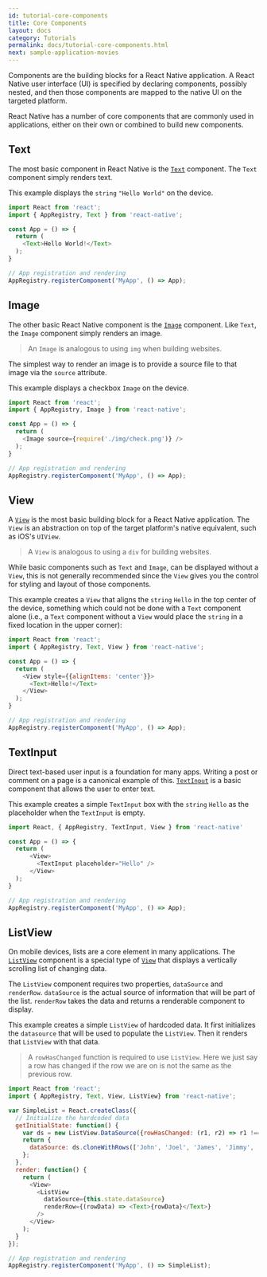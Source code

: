 ```yaml
---
id: tutorial-core-components
title: Core Components
layout: docs
category: Tutorials
permalink: docs/tutorial-core-components.html
next: sample-application-movies
---
```


Components are the building blocks for a React Native application. A React Native user interface (UI) is specified by declaring components, possibly nested, and then those components are mapped to the native UI on the targeted platform.

React Native has a number of core components that are commonly used in applications, either on their own or combined to build new components.

## Text

The most basic component in React Native is the [`Text`](/react-native/docs/text.html#content) component. The `Text` component simply renders text.

This example displays the `string` `"Hello World"` on the device.

```JavaScript
import React from 'react';
import { AppRegistry, Text } from 'react-native';

const App = () => {
  return (
    <Text>Hello World!</Text>
  );
}

// App registration and rendering
AppRegistry.registerComponent('MyApp', () => App);
```

## Image

The other basic React Native component is the [`Image`](/react-native/docs/image.html#content) component. Like `Text`, the `Image` component simply renders an image.

> An `Image` is analogous to using `img` when building websites.

The simplest way to render an image is to provide a source file to that image via the `source` attribute.

This example displays a checkbox `Image` on the device.

```JavaScript
import React from 'react';
import { AppRegistry, Image } from 'react-native';

const App = () => {
  return (
    <Image source={require('./img/check.png')} />
  );
}

// App registration and rendering
AppRegistry.registerComponent('MyApp', () => App);
```

## View

A [`View`](/react-native/docs/view.html#content) is the most basic building block for a React Native application. The `View` is an abstraction on top of the target platform's native equivalent, such as iOS's `UIView`.

> A `View` is analogous to using a `div` for building websites.

While basic components such as `Text` and `Image`, can be displayed without a `View`, this is not generally recommended since the `View` gives you the control for styling and layout of those components.

This example creates a `View` that aligns the `string` `Hello` in the top center of the device, something which could not be done with a `Text` component alone (i.e., a `Text` component without a `View` would place the `string` in a fixed location in the upper corner):

```JavaScript
import React from 'react';
import { AppRegistry, Text, View } from 'react-native';

const App = () => {
  return (
    <View style={{alignItems: 'center'}}>
      <Text>Hello!</Text>
    </View>
  );
}

// App registration and rendering
AppRegistry.registerComponent('MyApp', () => App);
```

## TextInput

Direct text-based user input is a foundation for many apps. Writing a post or comment on a page is a canonical example of this. [`TextInput`](/react-native/docs/textinput.html#content) is a basic component that allows the user to enter text.

This example creates a simple `TextInput` box with the `string` `Hello` as the placeholder when the `TextInput` is empty.

```JavaScript
import React, { AppRegistry, TextInput, View } from 'react-native'

const App = () => {
  return (
      <View>
        <TextInput placeholder="Hello" />
      </View>
  );
}

// App registration and rendering
AppRegistry.registerComponent('MyApp', () => App);
```

## ListView

On mobile devices, lists are a core element in many applications. The [`ListView`](/react-native/docs/listview.html#content) component is a special type of [`View`](/react-native/docs/tutorials/core-components.html#view) that displays a vertically scrolling list of changing data.

The `ListView` component requires two properties, `dataSource` and `renderRow`. `dataSource` is the actual source of information that will be part of the list. `renderRow` takes the data and returns a renderable component to display.

This example creates a simple `ListView` of hardcoded data. It first initializes the `datasource` that will be used to populate the `ListView`. Then it renders that `ListView` with that data.

> A `rowHasChanged` function is required to use `ListView`. Here we just say a row has changed if the row we are on is not the same as the previous row.

```JavaScript
import React from 'react';
import { AppRegistry, Text, View, ListView} from 'react-native';

var SimpleList = React.createClass({
  // Initialize the hardcoded data
  getInitialState: function() {
    var ds = new ListView.DataSource({rowHasChanged: (r1, r2) => r1 !== r2});
    return {
      dataSource: ds.cloneWithRows(['John', 'Joel', 'James', 'Jimmy', 'Jackson', 'Jillian', 'Julie'])
    };
  },
  render: function() {
    return (
      <View>
        <ListView
          dataSource={this.state.dataSource}
          renderRow={(rowData) => <Text>{rowData}</Text>}
        />
      </View>
    );
  }
});

// App registration and rendering
AppRegistry.registerComponent('MyApp', () => SimpleList);
```
